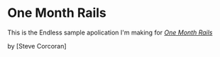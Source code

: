 # One Month Rails

This is the Endless sample apolication I'm making for [*One Month Rails*](http://onemonthrails.com)

by [Steve Corcoran]